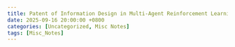 ```yaml
---
title: Patent of Information Design in Multi-Agent Reinforcement Learning
date: 2025-09-16 20:00:00 +0800
categories: [Uncategorized, Misc Notes]
tags: [Misc_Notes]
---
```


<object data="{{ site.baseurl }}/assets/my_paper/IDMARL_patent.pdf" type="application/pdf" width="100%" height="1000px">
</object>